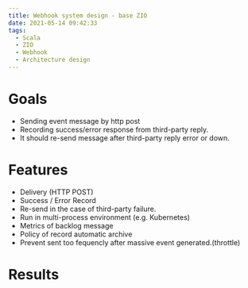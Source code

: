 ```yaml
---
title: Webhook system design - base ZIO
date: 2021-05-14 09:42:33
tags:
  - Scala
  - ZIO
  - Webhook
  - Architecture design
---
```


# Goals

* Sending event message by http post
* Recording success/error response from third-party reply.
* It should re-send message after third-party reply error or down.

# Features

* Delivery (HTTP POST)
* Success / Error Record
* Re-send in the case of third-party failure.
* Run in multi-process environment (e.g. Kubernetes)
* Metrics of backlog message
* Policy of record automatic archive
* Prevent sent too fequencly after massive event generated.(throttle)

# Results